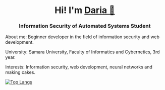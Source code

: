 ### 
<h1 align="center">Hi! I'm <a href="https://vk.com/daisy_4u" target="_blank">Daria 💁‍</a> 
<h3 align="center">Information Security of Automated Systems Student</h3>
 
 <p>About me: Beginner developer in the field of information security and web development.</p>
 <p>University: Samara University, Faculty of Informatics and Cybernetics, 3rd year.</p>
 <p>Interests: Information security, web development, neural networks and making cakes.</p>
  
[![Top Langs](https://github-readme-stats.vercel.app/api/top-langs/?username=4u-daisy)](https://github.com/anuraghazra/github-readme-stats)

<!--
**4u-daisy/4u-daisy** is a ✨ _special_ ✨ repository because its `README.md` (this file) appears on your GitHub profile.

Here are some ideas to get you started:

- 🔭 I’m currently working on ...
- 🌱 I’m currently learning ...
- 👯 I’m looking to collaborate on ...
- 🤔 I’m looking for help with ...
- 💬 Ask me about ...
- 📫 How to reach me: ...
- 😄 Pronouns: ...
- ⚡ Fun fact: ...
-->
